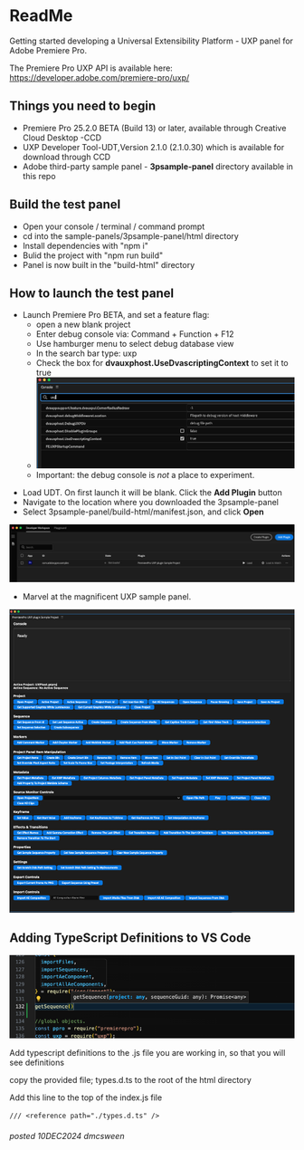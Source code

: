 # ReadMe

Getting started developing a Universal Extensibility Platform - UXP panel for Adobe Premiere Pro.

The Premiere Pro UXP API is available here: <https://developer.adobe.com/premiere-pro/uxp/>

## Things you need to begin

- Premiere Pro 25.2.0 BETA (Build 13) or later, available through Creative Cloud Desktop -CCD
- UXP Developer Tool-UDT,Version 2.1.0 (2.1.0.30) which is available for download through CCD
- Adobe third-party sample panel - **3psample-panel** directory available in this repo

## Build the test panel

- Open your console / terminal / command prompt
- cd into the sample-panels/3psample-panel/html directory
- Install dependencies with "npm i"
- Bulid the project with "npm run build"
- Panel is now built in the "build-html" directory

## How to launch the test panel

- Launch Premiere Pro BETA, and set a feature flag:
  - open a new blank project
  - Enter debug console via: Command + Function + F12
  - Use hamburger menu to select debug database view
  - In the search bar type: uxp
  - Check the box for **dvauxphost.UseDvascriptingContext** to set it to true
  - ![UXP feature flag](payloads/dvauxphost-true.png)
  - Important: the debug console is _not_ a place to experiment.

* Load UDT. On first launch it will be blank. Click the **Add Plugin** button
* Navigate to the location where you downloaded the 3psample-panel
* Select 3psample-panel/build-html/manifest.json, and click **Open**

![UXP Developer Tool UDT](payloads/UDT_load_panel.png)

- Marvel at the magnificent UXP sample panel.

![UXP Sample Panel](payloads/UXP-sample-panel-loaded.png)

## Adding TypeScript Definitions to VS Code

![UXP typescript autocomplete](payloads/ts_def_demo.png)

Add typescript definitions to the .js file you are working in, so that you will see definitions

copy the provided file; types.d.ts to the root of the html directory

Add this line to the top of the index.js file

`/// <reference path="./types.d.ts" />`

###### posted 10DEC2024 dmcsween
